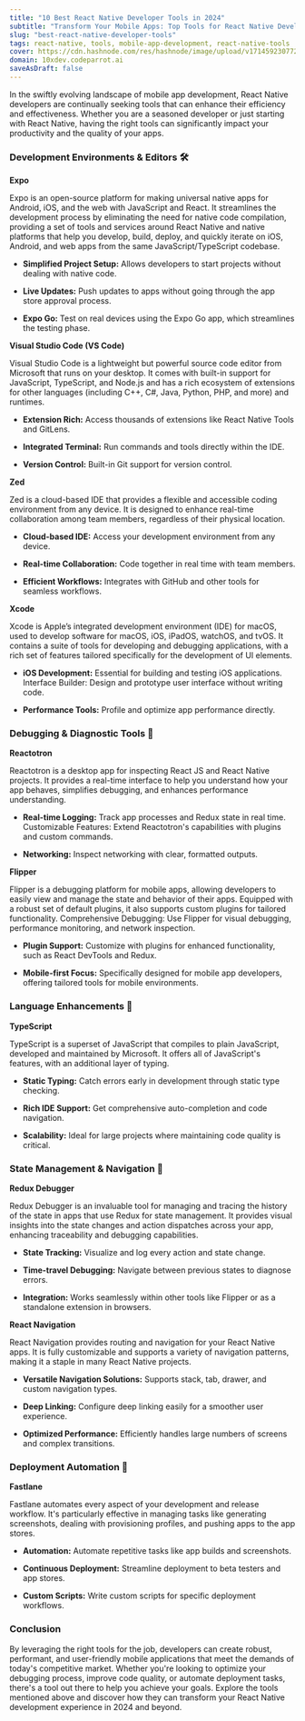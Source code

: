 ```yaml
---
title: "10 Best React Native Developer Tools in 2024"
subtitle: "Transform Your Mobile Apps: Top Tools for React Native Developers in 2024"
slug: "best-react-native-developer-tools"
tags: react-native, tools, mobile-app-development, react-native-tools
cover: https://cdn.hashnode.com/res/hashnode/image/upload/v1714592307723/iIZLpDaKn.webp?auto=format
domain: 10xdev.codeparrot.ai
saveAsDraft: false
---
```


In the swiftly evolving landscape of mobile app development, React Native developers are continually seeking tools that can enhance their efficiency and effectiveness. Whether you are a seasoned developer or just starting with React Native, having the right tools can significantly impact your productivity and the quality of your apps. 

### Development Environments & Editors 🛠

**Expo**

Expo is an open-source platform for making universal native apps for Android, iOS, and the web with JavaScript and React. It streamlines the development process by eliminating the need for native code compilation, providing a set of tools and services around React Native and native platforms that help you develop, build, deploy, and quickly iterate on iOS, Android, and web apps from the same JavaScript/TypeScript codebase.

- **Simplified Project Setup:** Allows developers to start projects without dealing with native code.

- **Live Updates:** Push updates to apps without going through the app store approval process.

- **Expo Go:** Test on real devices using the Expo Go app, which streamlines the testing phase.

**Visual Studio Code (VS Code)**

Visual Studio Code is a lightweight but powerful source code editor from Microsoft that runs on your desktop. It comes with built-in support for JavaScript, TypeScript, and Node.js and has a rich ecosystem of extensions for other languages (including C++, C#, Java, Python, PHP, and more) and runtimes.

- **Extension Rich:** Access thousands of extensions like React Native Tools and GitLens.

- **Integrated Terminal:** Run commands and tools directly within the IDE.

- **Version Control:** Built-in Git support for version control.

**Zed**

Zed is a cloud-based IDE that provides a flexible and accessible coding environment from any device. It is designed to enhance real-time collaboration among team members, regardless of their physical location.

- **Cloud-based IDE:** Access your development environment from any device.

- **Real-time Collaboration:** Code together in real time with team members.

- **Efficient Workflows:** Integrates with GitHub and other tools for seamless workflows.

**Xcode**

Xcode is Apple’s integrated development environment (IDE) for macOS, used to develop software for macOS, iOS, iPadOS, watchOS, and tvOS. It contains a suite of tools for developing and debugging applications, with a rich set of features tailored specifically for the development of UI elements.

- **iOS Development:** Essential for building and testing iOS applications.
Interface Builder: Design and prototype user interface without writing code.

- **Performance Tools:** Profile and optimize app performance directly.

### Debugging & Diagnostic Tools 🐞

**Reactotron**

Reactotron is a desktop app for inspecting React JS and React Native projects. It provides a real-time interface to help you understand how your app behaves, simplifies debugging, and enhances performance understanding.

- **Real-time Logging:** Track app processes and Redux state in real time.
Customizable Features: Extend Reactotron's capabilities with plugins and custom commands.

- **Networking:** Inspect networking with clear, formatted outputs.

 **Flipper**

Flipper is a debugging platform for mobile apps, allowing developers to easily view and manage the state and behavior of their apps. Equipped with a robust set of default plugins, it also supports custom plugins for tailored functionality.
Comprehensive Debugging: Use Flipper for visual debugging, performance monitoring, and network inspection.

- **Plugin Support:** Customize with plugins for enhanced functionality, such as React DevTools and Redux.

- **Mobile-first Focus:** Specifically designed for mobile app developers, offering tailored tools for mobile environments.

### Language Enhancements 📝
**TypeScript**

TypeScript is a superset of JavaScript that compiles to plain JavaScript, developed and maintained by Microsoft. It offers all of JavaScript's features, with an additional layer of typing.

- **Static Typing:** Catch errors early in development through static type checking.

- **Rich IDE Support:** Get comprehensive auto-completion and code navigation.

- **Scalability:** Ideal for large projects where maintaining code quality is critical.

### State Management & Navigation 🧭

**Redux Debugger**

Redux Debugger is an invaluable tool for managing and tracing the history of the state in apps that use Redux for state management. It provides visual insights into the state changes and action dispatches across your app, enhancing traceability and debugging capabilities.

- **State Tracking:** Visualize and log every action and state change.

- **Time-travel Debugging:** Navigate between previous states to diagnose errors.

- **Integration:** Works seamlessly within other tools like Flipper or as a standalone extension in browsers.

**React Navigation**

React Navigation provides routing and navigation for your React Native apps. It is fully customizable and supports a variety of navigation patterns, making it a staple in many React Native projects.

- **Versatile Navigation Solutions:** Supports stack, tab, drawer, and custom navigation types.

- **Deep Linking:** Configure deep linking easily for a smoother user experience.

- **Optimized Performance:** Efficiently handles large numbers of screens and complex transitions.

### Deployment Automation 🚀
**Fastlane**

Fastlane automates every aspect of your development and release workflow. It's particularly effective in managing tasks like generating screenshots, dealing with provisioning profiles, and pushing apps to the app stores.

- **Automation:** Automate repetitive tasks like app builds and screenshots.

- **Continuous Deployment:** Streamline deployment to beta testers and app stores.

- **Custom Scripts:** Write custom scripts for specific deployment workflows.


### Conclusion

By leveraging the right tools for the job, developers can create robust, performant, and user-friendly mobile applications that meet the demands of today's competitive market. Whether you're looking to optimize your debugging process, improve code quality, or automate deployment tasks, there's a tool out there to help you achieve your goals. Explore the tools mentioned above and discover how they can transform your React Native development experience in 2024 and beyond. 

